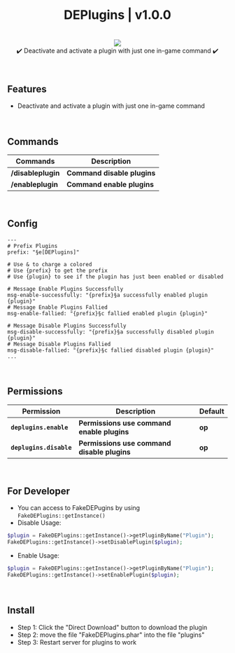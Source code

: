 <div align="center">
<h1>DEPlugins | v1.0.0<h1>
</div>
<p align="center">
<a href="https://poggit.pmmp.io/p/DEPlugins"><img src="https://poggit.pmmp.io/shield.state/DEPlugins"></a>
<br>
✔️ Deactivate and activate a plugin with just one in-game command ✔️
</p>

<br>

## Features
- Deactivate and activate a plugin with just one in-game command

<br>
  
## Commands
| **Commands** | **Description** |
| --- | --- |
| **/disableplugin** | **Command disable plugins** |
| **/enableplugin** | **Command enable plugins** |
  
<br>

## Config
```
---
# Prefix Plugins
prefix: "§e[DEPlugins]"

# Use & to charge a colored
# Use {prefix} to get the prefix
# Use {plugin} to see if the plugin has just been enabled or disabled

# Message Enable Plugins Successfully
msg-enable-successfully: "{prefix}§a successfully enabled plugin {plugin}"
# Message Enable Plugins Fallied
msg-enable-fallied: "{prefix}§c fallied enabled plugin {plugin}"

# Message Disable Plugins Successfully
msg-disable-successfully: "{prefix}§a successfully disabled plugin {plugin}"
# Message Disable Plugins Fallied
msg-disable-fallied: "{prefix}§c fallied disabled plugin {plugin}"
...
```

<br>
  
## Permissions
| **Permission** | **Description** | **Default** |
| --- | --- | --- |
| **`deplugins.enable`** | **Permissions use command enable plugins** | **op** |
| **`deplugins.disable`** | **Permissions use command disable plugins** | **op** |

<br>

## For Developer
- You can access to FakeDEPugins by using `FakeDEPlugins::getInstance()`
- Disable Usage:
```php
$plugin = FakeDEPlugins::getInstance()->getPluginByName("Plugin");
FakeDEPlugins::getInstance()->setDisablePlugin($plugin);
```
- Enable Usage:
```php
$plugin = FakeDEPlugins::getInstance()->getPluginByName("Plugin");
FakeDEPlugins::getInstance()->setEnablePlugin($plugin);
```

<br>

## Install
- Step 1: Click the "Direct Download" button to download the plugin
- Step 2: move the file "FakeDEPlugins.phar" into the file "plugins"
- Step 3: Restart server for plugins to work

